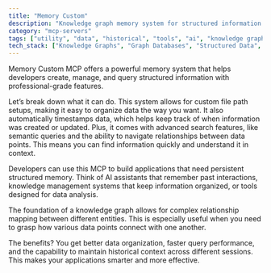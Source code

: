 ```yaml
---
title: "Memory Custom"
description: "Knowledge graph memory system for structured information management with custom file paths, timestamping, and advanced search capabilities."
category: "mcp-servers"
tags: ["utility", "data", "historical", "tools", "ai", "knowledge graph", "semantic search", "context-aware"]
tech_stack: ["Knowledge Graphs", "Graph Databases", "Structured Data", "Search Systems", "Information Management", "AI Assistants", "Data Analysis Tools"]
---
```


Memory Custom MCP offers a powerful memory system that helps developers create, manage, and query structured information with professional-grade features.

Let’s break down what it can do. This system allows for custom file path setups, making it easy to organize data the way you want. It also automatically timestamps data, which helps keep track of when information was created or updated. Plus, it comes with advanced search features, like semantic queries and the ability to navigate relationships between data points. This means you can find information quickly and understand it in context.

Developers can use this MCP to build applications that need persistent structured memory. Think of AI assistants that remember past interactions, knowledge management systems that keep information organized, or tools designed for data analysis.

The foundation of a knowledge graph allows for complex relationship mapping between different entities. This is especially useful when you need to grasp how various data points connect with one another.

The benefits? You get better data organization, faster query performance, and the capability to maintain historical context across different sessions. This makes your applications smarter and more effective.